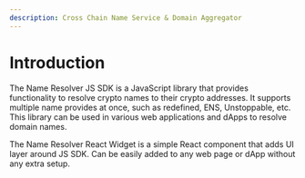 ```yaml
---
description: Cross Chain Name Service & Domain Aggregator
---
```


# Introduction

The Name Resolver JS SDK is a JavaScript library that provides functionality to resolve crypto names to their crypto addresses. It supports multiple name provides at once, such as redefined, ENS, Unstoppable, etc. This library can be used in various web applications and dApps to resolve domain names.

The Name Resolver React Widget is a simple React component that adds UI layer around JS SDK. Can be easily added to any web page or dApp without any extra setup.

